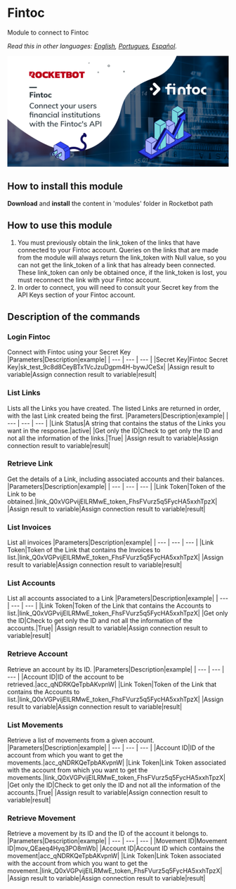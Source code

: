 # Fintoc
  
Module to connect to Fintoc 

*Read this in other languages: [English](Manual_Fintoc.md), [Portugues](Manual_Fintoc.pr.md), [Español](Manual_Fintoc.es.md).*
  
![banner](imgs/Banner_Fintoc.png)
## How to install this module
  
__Download__ and __install__ the content in 'modules' folder in Rocketbot path  


## How to use this module

1. You must previously obtain the link_token of the links that have connected to your Fintoc account. Queries on the links that are made from the module will always return the link_token with Null value, so you can not get the link_token of a link that has already been connected. These link_token can only be obtained once, if the link_token is lost, you must reconnect the link with your Fintoc account. 
2. In order to connect, you will need to consult your Secret key from the API Keys section of your Fintoc account.


## Description of the commands

### Login Fintoc
  
Connect with Fintoc using your Secret Key
|Parameters|Description|example|
| --- | --- | --- |
|Secret Key|Fintoc Secret Key|sk_test_9c8d8CeyBTx1VcJzuDgpm4H-bywJCeSx|
|Assign result to variable|Assign connection result to variable|result|

### List Links
  
Lists all the Links you have created. The listed Links are returned in order, with the last Link created being the first.
|Parameters|Description|example|
| --- | --- | --- |
|Link Status|A string that contains the status of the Links you want in the response.|active|
|Get only the ID|Check to get only the ID and not all the information of the links.|True|
|Assign result to variable|Assign connection result to variable|result|

### Retrieve Link
  
Get the details of a Link, including associated accounts and their balances.
|Parameters|Description|example|
| --- | --- | --- |
|Link Token|Token of the Link to be obtained.|link_Q0xVGPvijElLRMwE_token_FhsFVurz5q5FycHA5xxhTpzX|
|Assign result to variable|Assign connection result to variable|result|

### List Invoices
  
List all invoices
|Parameters|Description|example|
| --- | --- | --- |
|Link Token|Token of the Link that contains the Invoices to list.|link_Q0xVGPvijElLRMwE_token_FhsFVurz5q5FycHA5xxhTpzX|
|Assign result to variable|Assign connection result to variable|result|

### List Accounts
  
List all accounts associated to a Link
|Parameters|Description|example|
| --- | --- | --- |
|Link Token|Token of the Link that contains the Accounts to list.|link_Q0xVGPvijElLRMwE_token_FhsFVurz5q5FycHA5xxhTpzX|
|Get only the ID|Check to get only the ID and not all the information of the accounts.|True|
|Assign result to variable|Assign connection result to variable|result|

### Retrieve Account
  
Retrieve an account by its ID.
|Parameters|Description|example|
| --- | --- | --- |
|Account ID|ID of the account to be retrieved.|acc_qNDRKQeTpbAKvpnW|
|Link Token|Token of the Link that contains the Accounts to list.|link_Q0xVGPvijElLRMwE_token_FhsFVurz5q5FycHA5xxhTpzX|
|Assign result to variable|Assign connection result to variable|result|

### List Movements
  
Retrieve a list of movements from a given account.
|Parameters|Description|example|
| --- | --- | --- |
|Account ID|ID of the account from which you want to get the movements.|acc_qNDRKQeTpbAKvpnW|
|Link Token|Link Token associated with the account from which you want to get the movements.|link_Q0xVGPvijElLRMwE_token_FhsFVurz5q5FycHA5xxhTpzX|
|Get only the ID|Check to get only the ID and not all the information of the accounts.|True|
|Assign result to variable|Assign connection result to variable|result|

### Retrieve Movement
  
Retrieve a movement by its ID and the ID of the account it belongs to.
|Parameters|Description|example|
| --- | --- | --- |
|Movement ID|Movement ID|mov_QEaeq4Hyq3PO8mWb|
|Account ID|Account ID which contains the movement|acc_qNDRKQeTpbAKvpnW|
|Link Token|Link Token associated with the account from which you want to get the movement.|link_Q0xVGPvijElLRMwE_token_FhsFVurz5q5FycHA5xxhTpzX|
|Assign result to variable|Assign connection result to variable|result|

